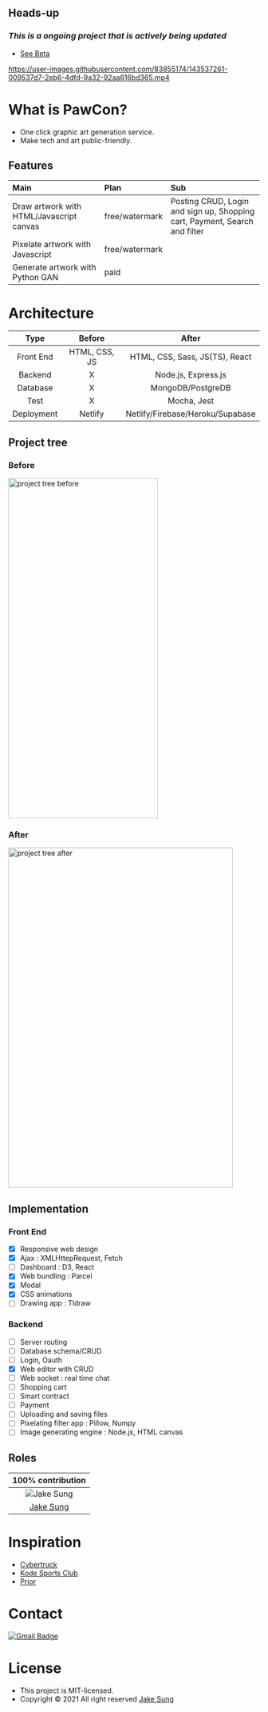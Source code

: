 ## Heads-up
### *This is a ongoing project that is actively being updated*

- [See Beta](https://meowcanvas.netlify.app/)

https://user-images.githubusercontent.com/83855174/143537261-009537d7-2eb6-4dfd-9a32-92aa616bd365.mp4
  
# What is PawCon?
- One click graphic art generation service. 
- Make tech and art public-friendly.

## Features
|Main|Plan|Sub|
|:---|:--|:---|
|Draw artwork with HTML/Javascript canvas|free/watermark|Posting CRUD, Login and sign up, Shopping cart, Payment, Search and filter|
|Pixelate artwork with Javascript|free/watermark
|Generate artwork with Python GAN|paid

# Architecture
|Type|Before|After|
|:-----:|:----:|:---:|
|Front End|HTML, CSS, JS|HTML, CSS, Sass, JS(TS), React|
|Backend|X              |Node.js, Express.js|
|Database|X             |MongoDB/PostgreDB|
|Test|X                 |Mocha, Jest|
|Deployment|Netlify     |Netlify/Firebase/Heroku/Supabase|

## Project tree
### Before
<img src="https://user-images.githubusercontent.com/83855174/147398746-07ff4670-ba49-4436-b78b-a7c064b17e6e.png" width=300 height=680 alt="project tree before" />

### After
<img src="https://user-images.githubusercontent.com/83855174/147398795-b09a954c-60a1-42e6-a562-dbc423989686.png" width=450 height=680 alt="project tree after" />



  

## Implementation
### Front End
- [X] Responsive web design
- [X] Ajax : XMLHttepRequest, Fetch
- [ ] Dashboard : D3, React
- [X] Web bundling : Parcel
- [X] Modal
- [X] CSS animations
- [ ] Drawing app : Tldraw

### Backend
- [ ] Server routing
- [ ] Database schema/CRUD
- [ ] Login, Oauth
- [X] Web editor with CRUD
- [ ] Web socket : real time chat
- [ ] Shopping cart
- [ ] Smart contract
- [ ] Payment
- [ ] Uploading and saving files
- [ ] Pixelating filter app : Pillow, Numpy
- [ ] Image generating engine : Node.js, HTML canvas

## Roles 
|100% contribution|
|:-------:|
|<img src="https://github.com/developerasun.png?size=200" alt="Jake Sung"/>|
|<a href="https://github.com/developerasun">Jake Sung</a>|

# Inspiration
- [Cybertruck](https://bruno-simon.com/#cybertruck)
- [Kode Sports Club](https://www.kodeclubs.com/)
- [Prior](https://prior.co.jp/discover/en)

# Contact
[![Gmail Badge](https://img.shields.io/badge/Gmail-d14836?style=flat-square&logo=Gmail&logoColor=white&link=mailto:designerasun@gmail.com)](mailto:designerasun@gmail.com)

# License 
- This project is MIT-licensed.
- Copyright © 2021 All right reserved [Jake Sung](https://github.com/developerasun) 


